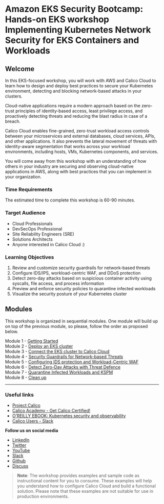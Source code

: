 # Amazon EKS Security Bootcamp: Hands-on EKS workshop </br> Implementing Kubernetes Network Security for EKS Containers and Workloads

## Welcome

In this EKS-focused workshop, you will work with AWS and Calico Cloud to learn how to design and deploy best practices to secure your Kubernetes environment, detecting and blocking network-based attacks in your clusters.

Cloud-native applications require a modern approach based on the zero-trust principles of identity-based access, least privilege access, and proactively detecting threats and reducing the blast radius in case of a breach.

Calico Cloud enables fine-grained, zero-trust workload access controls between your microservices and external databases, cloud services, APIs, and other applications. It also prevents the lateral movement of threats with identity-aware segmentation that works across your workload environments, including hosts, VMs, Kubernetes components, and services.

You will come away from this workshop with an understanding of how others in your industry are securing and observing cloud-native applications in AWS, along with best practices that you can implement in your organization.

### Time Requirements

The estimated time to complete this workshop is 60-90 minutes.

### Target Audience

- Cloud Professionals
- DevSecOps Professional
- Site Reliability Engineers (SRE)
- Solutions Architects
- Anyone interested in Calico Cloud :)

### Learning Objectives

1. Review and customize security guardrails for network-based threats
2. Configure IDS/IPS, workload-centric WAF, and DDoS protection
3. Detect zero-day attacks based on suspicious container activity using syscalls, file access, and process information
4. Preview and enforce security policies to quarantine infected workloads
5. Visualize the security posture of your Kubernetes cluster

## Modules

This workshop is organized in sequential modules. One module will build up on top of the previous module, so please, follow the order as proposed below.

Module 1 - [Getting Started](modules/module-1-getting-started.md)  
Module 2 - [Deploy an EKS cluster](modules/module-2-create-eks.md)  
Module 3 - [Connect the EKS cluster to Calico Cloud](modules/module-3-connect-calicocloud.md)  
Module 4 - [Security Guardrails for Network-based Threats](modules/module-4-security-guardrails.md)  
Module 5 - [Configuring IDS protection and Workload-Centric WAF](modules/module-5-ids-waf.md)  
Module 6 - [Detect Zero-Day Attacks with Threat Defence](modules/module-6-threat-defence.md)  
Module 7 - [Quarantine Infected Workloads and KSPM](modules/module-7-quarantine-kspm.md)  
Module 8 - [Clean up](modules/module-8-clean-up.md)  

---

### Useful links

- [Project Calico](https://www.tigera.io/project-calico/)
- [Calico Academy - Get Calico Certified!](https://academy.tigera.io/)
- [O’REILLY EBOOK: Kubernetes security and observability](https://www.tigera.io/lp/kubernetes-security-and-observability-ebook)
- [Calico Users - Slack](https://slack.projectcalico.org/)

**Follow us on social media**

- [LinkedIn](https://www.linkedin.com/company/tigera/)
- [Twitter](https://twitter.com/tigeraio)
- [YouTube](https://www.youtube.com/channel/UC8uN3yhpeBeerGNwDiQbcgw/)
- [Slack](https://calicousers.slack.com/)
- [Github](https://github.com/tigera-solutions/)
- [Discuss](https://discuss.projectcalico.tigera.io/)

> **Note**: The workshop provides examples and sample code as instructional content for you to consume. These examples will help you understand how to configure Calico Cloud and build a functional solution. Please note that these examples are not suitable for use in production environments.
